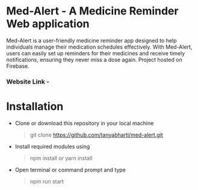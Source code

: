 # Med-Alert - A Medicine Reminder Web application
Med-Alert is a user-friendly medicine reminder app designed to help individuals manage their medication schedules effectively. With Med-Alert, users can easily set up reminders for their medicines and receive timely notifications, ensuring they never miss a dose again.
                                                                                                                    Project hosted on Firebase.

### Website Link - 
# Installation
- Clone or download this repository in your local machine
  >  git clone https://github.com/tanyabharti/med-alert.git

- Install required modules using
  > npm install or yarn install

- Open terminal or command prompt and type
  >  npm run start
